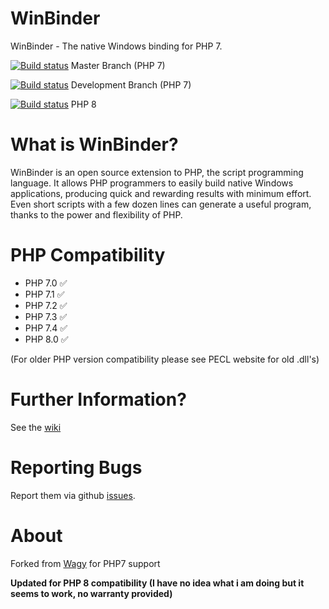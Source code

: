 WinBinder
=========
WinBinder - The native Windows binding for PHP 7.


[![Build status](https://ci.appveyor.com/api/projects/status/github/crispy-computing-machine/Winbinder?svg=true&branch=master)](https://ci.appveyor.com/api/projects/status/github/crispy-computing-machine/Winbinder?svg=true&branch=master) Master Branch (PHP 7)

[![Build status](https://ci.appveyor.com/api/projects/status/github/crispy-computing-machine/Winbinder?svg=true&branch=develop)](https://ci.appveyor.com/api/projects/status/github/crispy-computing-machine/Winbinder?svg=true&branch=develop) Development Branch (PHP 7)

[![Build status](https://ci.appveyor.com/api/projects/status/github/crispy-computing-machine/Winbinder?svg=true&branch=php8)](https://ci.appveyor.com/api/projects/status/github/crispy-computing-machine/Winbinder?svg=true&branch=php8) PHP 8


What is WinBinder?
==================

WinBinder is an open source extension to PHP, the script programming language. It allows PHP programmers to easily build native Windows applications, producing quick and rewarding results with minimum effort. Even short scripts with a few dozen lines can generate a useful program, thanks to the power and flexibility of PHP.

PHP Compatibility
========================================================
  - PHP 7.0 ✅
  - PHP 7.1 ✅
  - PHP 7.2 ✅
  - PHP 7.3 ✅
  - PHP 7.4 ✅
  - PHP 8.0 ✅
  
(For older PHP version compatibility please see PECL website for old .dll's)

Further Information?
=================================

See the [wiki](https://github.com/crispy-computing-machine/Winbinder/wiki)

Reporting Bugs
========================

Report them via github [issues](https://github.com/crispy-computing-machine/Winbinder/issues).

About
========================
Forked from [Wagy](https://github.com/wagy/WinBinder) for PHP7 support

**Updated for PHP 8 compatibility (I have no idea what i am doing but it seems to work, no warranty provided)**
